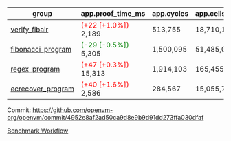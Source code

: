 | group | app.proof_time_ms | app.cycles | app.cells_used | leaf.proof_time_ms | leaf.cycles | leaf.cells_used |
| -- | -- | -- | -- | -- | -- | -- |
| [verify_fibair](https://github.com/openvm-org/openvm/blob/benchmark-results/benchmarks-pr/1314/verify_fibair-4952e8af2ad50ca9d8e9b9d91dd273ffa030dfaf.md) |<span style='color: red'>(+22 [+1.0%])</span> 2,189 |  513,755 |  18,710,116 |- | - | - |
| [fibonacci_program](https://github.com/openvm-org/openvm/blob/benchmark-results/benchmarks-pr/1314/fibonacci-4952e8af2ad50ca9d8e9b9d91dd273ffa030dfaf.md) |<span style='color: green'>(-29 [-0.5%])</span> 5,305 |  1,500,095 |  51,485,080 |- | - | - |
| [regex_program](https://github.com/openvm-org/openvm/blob/benchmark-results/benchmarks-pr/1314/regex-4952e8af2ad50ca9d8e9b9d91dd273ffa030dfaf.md) |<span style='color: red'>(+47 [+0.3%])</span> 15,313 |  1,914,103 |  165,455,373 |- | - | - |
| [ecrecover_program](https://github.com/openvm-org/openvm/blob/benchmark-results/benchmarks-pr/1314/ecrecover-4952e8af2ad50ca9d8e9b9d91dd273ffa030dfaf.md) |<span style='color: red'>(+40 [+1.6%])</span> 2,586 |  284,567 |  15,055,723 |- | - | - |


Commit: https://github.com/openvm-org/openvm/commit/4952e8af2ad50ca9d8e9b9d91dd273ffa030dfaf

[Benchmark Workflow](https://github.com/openvm-org/openvm/actions/runs/12996332127)
